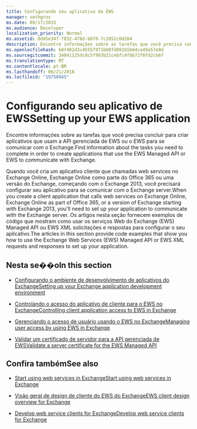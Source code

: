 ```yaml
---
title: Configurando seu aplicativo de EWS
manager: sethgros
ms.date: 09/17/2015
ms.audience: Developer
localization_priority: Normal
ms.assetid: 0d45e347-f832-478d-b078-7c2852c0d204
description: Encontre informações sobre as tarefas que você precisa concluir para criar aplicativos que usam a API gerenciada de EWS ou o EWS para se comunicar com o Exchange.
ms.openlocfilehash: b8f402d3c4555f971b08fd891b5b64ca49a57e0d
ms.sourcegitcommit: 34041125dc8c5f993b21cebfc4f8b72f0fd2cb6f
ms.translationtype: MT
ms.contentlocale: pt-BR
ms.lasthandoff: 06/21/2018
ms.locfileid: "19750945"
---
```

# <a name="setting-up-your-ews-application"></a><span data-ttu-id="8d3ac-103">Configurando seu aplicativo de EWS</span><span class="sxs-lookup"><span data-stu-id="8d3ac-103">Setting up your EWS application</span></span>

<span data-ttu-id="8d3ac-104">Encontre informações sobre as tarefas que você precisa concluir para criar aplicativos que usam a API gerenciada de EWS ou o EWS para se comunicar com o Exchange.</span><span class="sxs-lookup"><span data-stu-id="8d3ac-104">Find information about the tasks you need to complete in order to create applications that use the EWS Managed API or EWS to communicate with Exchange.</span></span> 
  
<span data-ttu-id="8d3ac-105">Quando você cria um aplicativo cliente que chamadas web services no Exchange Online, Exchange Online como parte do Office 365 ou uma versão do Exchange, começando com o Exchange 2013, você precisará configurar seu aplicativo para se comunicar com o Exchange server.</span><span class="sxs-lookup"><span data-stu-id="8d3ac-105">When you create a client application that calls web services on Exchange Online, Exchange Online as part of Office 365, or a version of Exchange starting with Exchange 2013, you'll need to set up your application to communicate with the Exchange server.</span></span> <span data-ttu-id="8d3ac-106">Os artigos nesta seção fornecem exemplos de código que mostram como usar os serviços Web do Exchange (EWS) Managed API ou EWS XML solicitações e respostas para configurar o seu aplicativo.</span><span class="sxs-lookup"><span data-stu-id="8d3ac-106">The articles in this section provide code examples that show you how to use the Exchange Web Services (EWS) Managed API or EWS XML requests and responses to set up your application.</span></span>
  
## <a name="in-this-section"></a><span data-ttu-id="8d3ac-107">Nesta se��o</span><span class="sxs-lookup"><span data-stu-id="8d3ac-107">In this section</span></span>

- [<span data-ttu-id="8d3ac-108">Configurando o ambiente de desenvolvimento de aplicativos do Exchange</span><span class="sxs-lookup"><span data-stu-id="8d3ac-108">Setting up your Exchange application development environment</span></span>](setting-up-your-exchange-application-development-environment.md)
    
- [<span data-ttu-id="8d3ac-109">Controlando o acesso do aplicativo de cliente para o EWS no Exchange</span><span class="sxs-lookup"><span data-stu-id="8d3ac-109">Controlling client application access to EWS in Exchange</span></span>](controlling-client-application-access-to-ews-in-exchange.md)
    
- [<span data-ttu-id="8d3ac-110">Gerenciando o acesso de usuário usando o EWS no Exchange</span><span class="sxs-lookup"><span data-stu-id="8d3ac-110">Managing user access by using EWS in Exchange</span></span>](managing-user-access-by-using-ews-in-exchange.md)
    
- [<span data-ttu-id="8d3ac-111">Validar um certificado de servidor para a API gerenciada de EWS</span><span class="sxs-lookup"><span data-stu-id="8d3ac-111">Validate a server certificate for the EWS Managed API</span></span>](how-to-validate-a-server-certificate-for-the-ews-managed-api.md)
    
## <a name="see-also"></a><span data-ttu-id="8d3ac-112">Confira também</span><span class="sxs-lookup"><span data-stu-id="8d3ac-112">See also</span></span>


- [<span data-ttu-id="8d3ac-113">Start using web services in Exchange</span><span class="sxs-lookup"><span data-stu-id="8d3ac-113">Start using web services in Exchange</span></span>](start-using-web-services-in-exchange.md)
    
- [<span data-ttu-id="8d3ac-114">Visão geral de design de cliente do EWS do Exchange</span><span class="sxs-lookup"><span data-stu-id="8d3ac-114">EWS client design overview for Exchange</span></span>](ews-client-design-overview-for-exchange.md)
    
- [<span data-ttu-id="8d3ac-115">Develop web service clients for Exchange</span><span class="sxs-lookup"><span data-stu-id="8d3ac-115">Develop web service clients for Exchange</span></span>](develop-web-service-clients-for-exchange.md)
    

